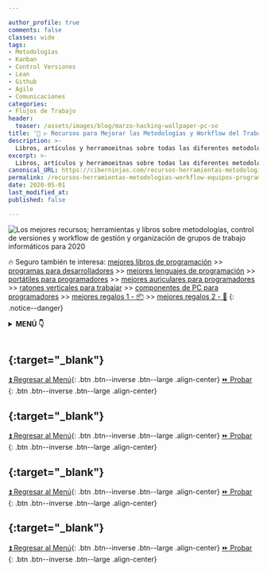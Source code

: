 ```yaml
---

author_profile: true
comments: false
classes: wide
tags:
- Metodologías
- Kanban
- Control Versiones
- Lean
- Github
- Agile
- Comunicaciones
categories:
- Flujos de Trabajo
header:
  teaser: /assets/images/blog/marzo-hacking-wallpaper-pc-so
title: '🥇 ▷ Recursos para Mejorar las Metodologías y Workflow del Trabajo en Equipos de Programación en 2020 💼'
description: >-
  Libros, artículos y herramoeitnas sobre todas las diferentes metodologías de software (Lean, Kanban) herramientas de control de versiones (Git, Github, Gitlab, etc) y herramientas de gestión y organización de equipos de programación.
excerpt: >-
  Libros, artículos y herramoeitnas sobre todas las diferentes metodologías de software (Lean, Kanban) herramientas de control de versiones (Git, Github, Gitlab, etc) y herramientas de gestión y organización de equipos de programación.
canonical_URL: https://ciberninjas.com/recursos-herramientas-metodologias-workflow-equipos-programacion/
permalink: /recursos-herramientas-metodologias-workflow-equipos-programacion/
date: 2020-05-01
last_modified_at: 
published: false

---
```


![Los mejores recursos; herramientas y libros sobre metodologías, control de versiones y workflow de gestión y organización de grupos de trabajo informáticos para 2020](/assets/images/blog/marzo-hacking-wallpaper-pc-so "Los mejores recursos; herramientas y libros sobre metodologías, control de versiones y workflow de gestión y organización de grupos de trabajo informáticos para 2020")

<!-- CONTENIDO INTRODUCCION -->

🔥 Seguro también te interesa: [mejores libros de programación](/programar/) >> [programas para desarrolladores](/mejores-sistemas-operativos-para-hackear/) >> [mejores lenguajes de programación](/15-mejores-lenguajes-programacion/) >> [portátiles para programadores]() >> [mejores auriculares para programadores](/auriculares-dise%C3%B1o/) >> [ratones verticales para trabajar](/teclados-ratones-dise%C3%B1o/) >> [componentes de PC para programadores](/ordenadores-componentes/) >> [mejores regalos 1 - 📦](/black-friday-amazon/) >> [mejores regalos 2 - 🎁](/prime-day-amazon/)
{: .notice--danger}

<details>
<summary><strong>MENÚ 👇</strong><span><a name="menu"></a></span></summary>
<nav class="menu">
  <ol>
    <li><a href="/mejores-sistemas-operativos-para-hackear/"></a></li>
    <li><a href="/mejores-sistemas-operativos-para-hackear/"></a></li>
  </ol>
</nav>
</details>
<br />

## **[](){:target="_blank"}**

<!-- contenido -->
[⏫ Regresar al Menú](/mejores-sistemas-operativos-para-hackear/#menu){: .btn .btn--inverse .btn--large .align-center}
[⏩ Probar ](){: .btn .btn--inverse .btn--large .align-center}

## **[](){:target="_blank"}**

<!-- contenido -->
[⏫ Regresar al Menú](/mejores-sistemas-operativos-para-hackear/#menu){: .btn .btn--inverse .btn--large .align-center}
[⏩ Probar ](){: .btn .btn--inverse .btn--large .align-center}

## **[](){:target="_blank"}**
<!-- contenido -->
[⏫ Regresar al Menú](/mejores-sistemas-operativos-para-hackear/#menu){: .btn .btn--inverse .btn--large .align-center}
[⏩ Probar ](){: .btn .btn--inverse .btn--large .align-center}

## **[](){:target="_blank"}**
<!-- contenido -->
[⏫ Regresar al Menú](/mejores-sistemas-operativos-para-hackear/#menu){: .btn .btn--inverse .btn--large .align-center}
[⏩ Probar ](){: .btn .btn--inverse .btn--large .align-center}
